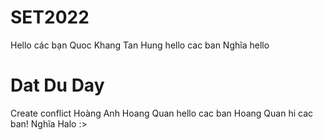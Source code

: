 # SET2022
Hello các bạn
Quoc Khang
Tan Hung hello cac ban
Nghĩa hello
<h1>Dat Du Day </h1>
Create conflict
Hoàng Anh 
Hoang Quan hello cac ban
Hoang Quan hi cac ban!
Nghĩa
Halo :>